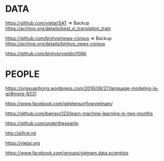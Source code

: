 # DATA 

https://github.com/vietai/SAT
=> Backup https://archive.org/details/best_vi_translation_train


https://github.com/binhvq/news-corpus
=> Backup https://archive.org/details/binhvq_news-corpus

https://github.com/binhvq/vietdict106k


# PEOPLE

https://ongxuanhong.wordpress.com/2016/08/27/language-modeling-la-gi/#more-8331

https://www.facebook.com/gdgtensorflowvietnam/

https://github.com/bangoc123/learn-machine-learning-in-two-months

https://github.com/undertheseanlp

http://aifirst.ml

https://vietai.org

https://www.facebook.com/groups/vietnam.data.scientists